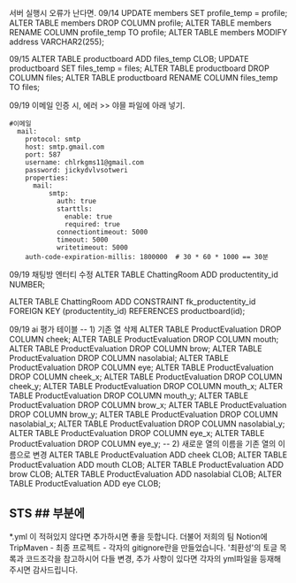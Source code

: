 서버 실행시 오류가 난다면. 
09/14
UPDATE members SET profile_temp = profile;
ALTER TABLE members DROP COLUMN profile;
ALTER TABLE members RENAME COLUMN profile_temp TO profile;
ALTER TABLE members MODIFY address VARCHAR2(255);

09/15
ALTER TABLE productboard ADD files_temp CLOB;
UPDATE productboard SET files_temp = files;
ALTER TABLE productboard DROP COLUMN files;
ALTER TABLE productboard RENAME COLUMN files_temp TO files;

09/19
이메일 인증 시, 에러 >> 야믈 파일에 아래 넣기.
```
#이메일
  mail:
    protocol: smtp
    host: smtp.gmail.com
    port: 587
    username: chlrkgms11@gmail.com
    password: jickydvlvsotweri
    properties:
      mail:
          smtp:
            auth: true
            starttls:
              enable: true
              required: true
            connectiontimeout: 5000
            timeout: 5000
            writetimeout: 5000
    auth-code-expiration-millis: 1800000  # 30 * 60 * 1000 == 30분
```

09/19
채팅방 엔터티 수정 
ALTER TABLE ChattingRoom
ADD productentity_id NUMBER;

ALTER TABLE ChattingRoom
ADD CONSTRAINT fk_productentity_id
FOREIGN KEY (productentity_id)
REFERENCES productboard(id);

09/19 ai 평가 테이블
-- 1) 기존 열 삭제
ALTER TABLE ProductEvaluation DROP COLUMN cheek;
ALTER TABLE ProductEvaluation DROP COLUMN mouth;
ALTER TABLE ProductEvaluation DROP COLUMN brow;
ALTER TABLE ProductEvaluation DROP COLUMN nasolabial;
ALTER TABLE ProductEvaluation DROP COLUMN eye;
ALTER TABLE ProductEvaluation DROP COLUMN cheek_x;
ALTER TABLE ProductEvaluation DROP COLUMN cheek_y;
ALTER TABLE ProductEvaluation DROP COLUMN mouth_x;
ALTER TABLE ProductEvaluation DROP COLUMN mouth_y;
ALTER TABLE ProductEvaluation DROP COLUMN brow_x;
ALTER TABLE ProductEvaluation DROP COLUMN brow_y;
ALTER TABLE ProductEvaluation DROP COLUMN nasolabial_x;
ALTER TABLE ProductEvaluation DROP COLUMN nasolabial_y;
ALTER TABLE ProductEvaluation DROP COLUMN eye_x;
ALTER TABLE ProductEvaluation DROP COLUMN eye_y;
-- 2) 새로운 열의 이름을 기존 열의 이름으로 변경
ALTER TABLE ProductEvaluation ADD cheek CLOB;
ALTER TABLE ProductEvaluation ADD mouth CLOB;
ALTER TABLE ProductEvaluation ADD brow CLOB;
ALTER TABLE ProductEvaluation ADD nasolabial CLOB;
ALTER TABLE ProductEvaluation ADD eye CLOB;

## STS ## 부분에 
*.yml 이 적혀있지 않다면 추가하시면 좋을 듯합니다. 
더불어 저희의 팀 Notion에 TripMaven - 최종 프로젝트 - 각자의 gitignore란을 만들었습니다. 
'최환성'의 토글 목록과 코드조각을 참고하시어 다들 변경, 추가 사항이 있다면 각자의 yml파일을 등재해주시면 감사드립니다. 
